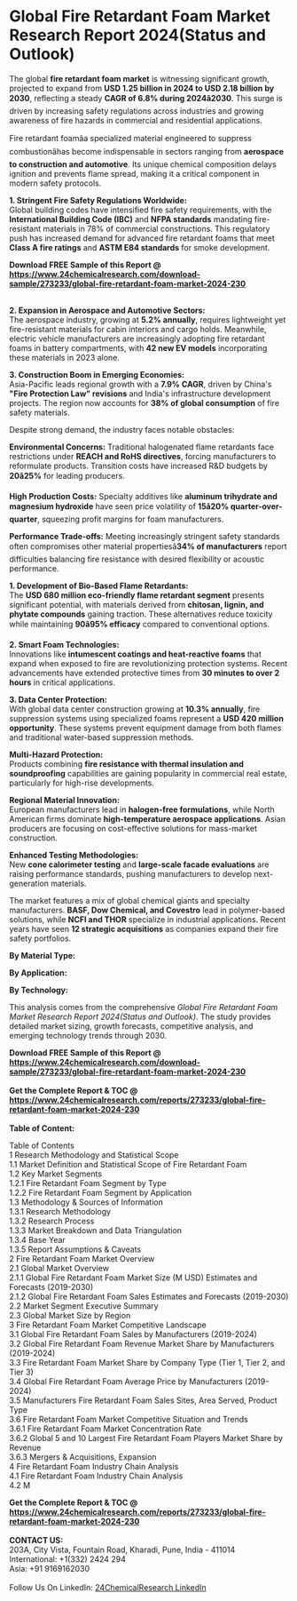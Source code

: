 <h1>Global Fire Retardant Foam Market Research Report 2024(Status and Outlook)</h1><p>The global <strong>fire retardant foam market</strong> is witnessing significant growth, projected to expand from <strong>USD 1.25 billion in 2024 to USD 2.18 billion by 2030</strong>, reflecting a steady <strong>CAGR of 6.8% during 2024â2030</strong>. This surge is driven by increasing safety regulations across industries and growing awareness of fire hazards in commercial and residential applications.</p><p>Fire retardant foamâa specialized material engineered to suppress combustionâhas become indispensable in sectors ranging from <strong>aerospace to construction and automotive</strong>. Its unique chemical composition delays ignition and prevents flame spread, making it a critical component in modern safety protocols.</p><p><strong>1. Stringent Fire Safety Regulations Worldwide:</strong><br>
Global building codes have intensified fire safety requirements, with the <strong>International Building Code (IBC)</strong> and <strong>NFPA standards</strong> mandating fire-resistant materials in 78% of commercial constructions. This regulatory push has increased demand for advanced fire retardant foams that meet <strong>Class A fire ratings</strong> and <strong>ASTM E84 standards</strong> for smoke development.</p><div><b>Download FREE Sample of this Report @ 
            <a href="https://www.24chemicalresearch.com/download-sample/273233/global-fire-retardant-foam-market-2024-230">
            https://www.24chemicalresearch.com/download-sample/273233/global-fire-retardant-foam-market-2024-230</a></b></div><br><p><strong>2. Expansion in Aerospace and Automotive Sectors:</strong><br>
The aerospace industry, growing at <strong>5.2% annually</strong>, requires lightweight yet fire-resistant materials for cabin interiors and cargo holds. Meanwhile, electric vehicle manufacturers are increasingly adopting fire retardant foams in battery compartments, with <strong>42 new EV models</strong> incorporating these materials in 2023 alone.</p><p><strong>3. Construction Boom in Emerging Economies:</strong><br>
Asia-Pacific leads regional growth with a <strong>7.9% CAGR</strong>, driven by China's <strong>"Fire Protection Law" revisions</strong> and India's infrastructure development projects. The region now accounts for <strong>38% of global consumption</strong> of fire safety materials.</p><p>Despite strong demand, the industry faces notable obstacles:</p><p><strong>Environmental Concerns:</strong> Traditional halogenated flame retardants face restrictions under <strong>REACH and RoHS directives</strong>, forcing manufacturers to reformulate products. Transition costs have increased R&amp;D budgets by <strong>20â25%</strong> for leading producers.</p><p><strong>High Production Costs:</strong> Specialty additives like <strong>aluminum trihydrate and magnesium hydroxide</strong> have seen price volatility of <strong>15â20% quarter-over-quarter</strong>, squeezing profit margins for foam manufacturers.</p><p><strong>Performance Trade-offs:</strong> Meeting increasingly stringent safety standards often compromises other material propertiesâ<strong>34% of manufacturers</strong> report difficulties balancing fire resistance with desired flexibility or acoustic performance.</p><p><strong>1. Development of Bio-Based Flame Retardants:</strong><br>
The <strong>USD 680 million eco-friendly flame retardant segment</strong> presents significant potential, with materials derived from <strong>chitosan, lignin, and phytate compounds</strong> gaining traction. These alternatives reduce toxicity while maintaining <strong>90â95% efficacy</strong> compared to conventional options.</p><p><strong>2. Smart Foam Technologies:</strong><br>
Innovations like <strong>intumescent coatings and heat-reactive foams</strong> that expand when exposed to fire are revolutionizing protection systems. Recent advancements have extended protective times from <strong>30 minutes to over 2 hours</strong> in critical applications.</p><p><strong>3. Data Center Protection:</strong><br>
With global data center construction growing at <strong>10.3% annually</strong>, fire suppression systems using specialized foams represent a <strong>USD 420 million opportunity</strong>. These systems prevent equipment damage from both flames and traditional water-based suppression methods.</p><p><strong>Multi-Hazard Protection:</strong><br>
    Products combining <strong>fire resistance with thermal insulation and soundproofing</strong> capabilities are gaining popularity in commercial real estate, particularly for high-rise developments.</p><p><strong>Regional Material Innovation:</strong><br>
    European manufacturers lead in <strong>halogen-free formulations</strong>, while North American firms dominate <strong>high-temperature aerospace applications</strong>. Asian producers are focusing on cost-effective solutions for mass-market construction.</p><p><strong>Enhanced Testing Methodologies:</strong><br>
    New <strong>cone calorimeter testing</strong> and <strong>large-scale facade evaluations</strong> are raising performance standards, pushing manufacturers to develop next-generation materials.</p><p>The market features a mix of global chemical giants and specialty manufacturers. <strong>BASF, Dow Chemical, and Covestro</strong> lead in polymer-based solutions, while <strong>NCFI and THOR</strong> specialize in industrial applications. Recent years have seen <strong>12 strategic acquisitions</strong> as companies expand their fire safety portfolios.</p><p><strong>By Material Type:</strong></p><p><strong>By Application:</strong></p><p><strong>By Technology:</strong></p><p>This analysis comes from the comprehensive <em>Global Fire Retardant Foam Market Research Report 2024(Status and Outlook)</em>. The study provides detailed market sizing, growth forecasts, competitive analysis, and emerging technology trends through 2030.</p><div><b>Download FREE Sample of this Report @ 
            <a href="https://www.24chemicalresearch.com/download-sample/273233/global-fire-retardant-foam-market-2024-230">
            https://www.24chemicalresearch.com/download-sample/273233/global-fire-retardant-foam-market-2024-230</a></b></div><br><div><b>Get the Complete Report & TOC @ 
            <a href="https://www.24chemicalresearch.com/reports/273233/global-fire-retardant-foam-market-2024-230">
            https://www.24chemicalresearch.com/reports/273233/global-fire-retardant-foam-market-2024-230</a></b></div><br>
            <b>Table of Content:</b><p>Table of Contents<br />
1 Research Methodology and Statistical Scope<br />
1.1 Market Definition and Statistical Scope of Fire Retardant Foam<br />
1.2 Key Market Segments<br />
1.2.1 Fire Retardant Foam Segment by Type<br />
1.2.2 Fire Retardant Foam Segment by Application<br />
1.3 Methodology & Sources of Information<br />
1.3.1 Research Methodology<br />
1.3.2 Research Process<br />
1.3.3 Market Breakdown and Data Triangulation<br />
1.3.4 Base Year<br />
1.3.5 Report Assumptions & Caveats<br />
2 Fire Retardant Foam Market Overview<br />
2.1 Global Market Overview<br />
2.1.1 Global Fire Retardant Foam Market Size (M USD) Estimates and Forecasts (2019-2030)<br />
2.1.2 Global Fire Retardant Foam Sales Estimates and Forecasts (2019-2030)<br />
2.2 Market Segment Executive Summary<br />
2.3 Global Market Size by Region<br />
3 Fire Retardant Foam Market Competitive Landscape<br />
3.1 Global Fire Retardant Foam Sales by Manufacturers (2019-2024)<br />
3.2 Global Fire Retardant Foam Revenue Market Share by Manufacturers (2019-2024)<br />
3.3 Fire Retardant Foam Market Share by Company Type (Tier 1, Tier 2, and Tier 3)<br />
3.4 Global Fire Retardant Foam Average Price by Manufacturers (2019-2024)<br />
3.5 Manufacturers Fire Retardant Foam Sales Sites, Area Served, Product Type<br />
3.6 Fire Retardant Foam Market Competitive Situation and Trends<br />
3.6.1 Fire Retardant Foam Market Concentration Rate<br />
3.6.2 Global 5 and 10 Largest Fire Retardant Foam Players Market Share by Revenue<br />
3.6.3 Mergers & Acquisitions, Expansion<br />
4 Fire Retardant Foam Industry Chain Analysis<br />
4.1 Fire Retardant Foam Industry Chain Analysis<br />
4.2 M</p><div><b>Get the Complete Report & TOC @ 
            <a href="https://www.24chemicalresearch.com/reports/273233/global-fire-retardant-foam-market-2024-230">
            https://www.24chemicalresearch.com/reports/273233/global-fire-retardant-foam-market-2024-230</a></b></div><br><b>CONTACT US:</b><br>
            203A, City Vista, Fountain Road, Kharadi, Pune, India - 411014<br>
            International: +1(332) 2424 294<br>
            Asia: +91 9169162030 <br><br>
            Follow Us On LinkedIn: <a href="https://www.linkedin.com/company/24chemicalresearch/">24ChemicalResearch LinkedIn</a>